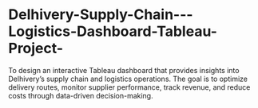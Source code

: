 # Delhivery-Supply-Chain---Logistics-Dashboard-Tableau-Project-
To design an interactive Tableau dashboard that provides insights into Delhivery’s supply chain and logistics operations. The goal is to optimize delivery routes, monitor supplier performance, track revenue, and reduce costs through data-driven decision-making.
